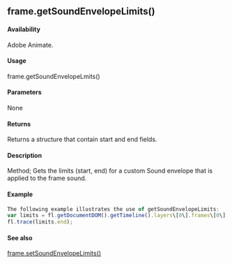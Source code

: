 ## frame.getSoundEnvelopeLimits()

#### Availability

Adobe Animate.

#### Usage

frame.getSoundEnvelopeLmits()

#### Parameters

None

#### Returns

Returns a structure that contain start and end fields.

#### Description

Method; Gets the limits (start, end) for a custom Sound envelope that is applied to the frame sound.

#### Example

```javascript
The following example illustrates the use of getSoundEnvelopeLimits:
var limits = fl.getDocumentDOM().getTimeline().layers\[0\].frames\[0\].getSoundEnvelopeLimits(); fl.trace(limits.start);
fl.trace(limits.end);

```
#### See also

[frame.setSoundEnvelopeLimits()](#!AdobeDocs/developers-animatesdk-docs/master/Frame_object/frame28.md)
